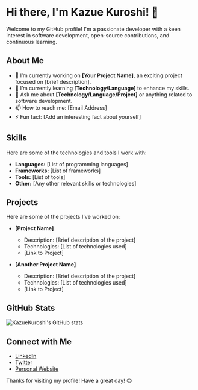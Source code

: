 # Hi there, I'm Kazue Kuroshi! 👋

Welcome to my GitHub profile! I'm a passionate developer with a keen interest in software development, open-source contributions, and continuous learning.

## About Me

- 🔭 I’m currently working on **[Your Project Name]**, an exciting project focused on [brief description].
- 🌱 I’m currently learning **[Technology/Language]** to enhance my skills.
- 💬 Ask me about **[Technology/Language/Project]** or anything related to software development.
- 📫 How to reach me: [Email Address]
- ⚡ Fun fact: [Add an interesting fact about yourself]

## Skills

Here are some of the technologies and tools I work with:

- **Languages:** [List of programming languages]
- **Frameworks:** [List of frameworks]
- **Tools:** [List of tools]
- **Other:** [Any other relevant skills or technologies]

## Projects

Here are some of the projects I've worked on:

- **[Project Name]**
  - Description: [Brief description of the project]
  - Technologies: [List of technologies used]
  - [Link to Project]

- **[Another Project Name]**
  - Description: [Brief description of the project]
  - Technologies: [List of technologies used]
  - [Link to Project]

## GitHub Stats

![KazueKuroshi's GitHub stats](https://github-readme-stats.vercel.app/api?username=KazueKuroshi&show_icons=true&theme=radical)

## Connect with Me

- [LinkedIn](https://www.linkedin.com/in/your-profile)
- [Twitter](https://twitter.com/your-profile)
- [Personal Website](https://your-website.com)

Thanks for visiting my profile! Have a great day! 😊
